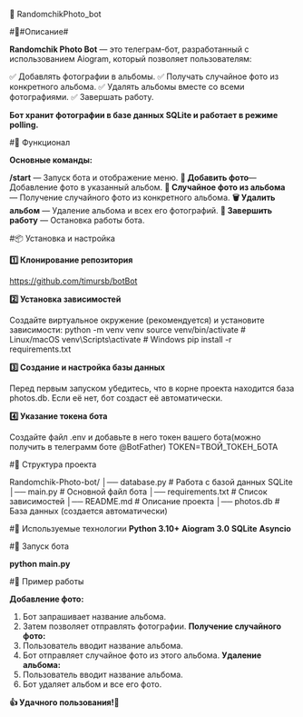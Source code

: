 📸 RandomchikPhoto_bot

#📌#Описание#

**Randomchik Photo Bot** — это телеграм-бот, разработанный с использованием Aiogram, который позволяет пользователям:

✅ Добавлять фотографии в альбомы.
✅ Получать случайное фото из конкретного альбома.
✅ Удалять альбомы вместе со всеми фотографиями.
✅ Завершать работу.

**Бот хранит фотографии в базе данных SQLite и работает в режиме polling.**

#🚀 Функционал

**Основные команды:**

**/start** — Запуск бота и отображение меню.
**📸 Добавить фото**— Добавление фото в указанный альбом.
**📂 Случайное фото из альбома** — Получение случайного фото из конкретного альбома.
**🗑 Удалить альбом** — Удаление альбома и всех его фотографий.
**🛑 Завершить работу** — Остановка работы бота.

#📦 Установка и настройка

**1️⃣ Клонирование репозитория**

https://github.com/timursb/botBot

**2️⃣ Установка зависимостей**

Создайте виртуальное окружение (рекомендуется) и установите зависимости:
python -m venv venv
source venv/bin/activate  # Linux/macOS
venv\Scripts\activate  # Windows
pip install -r requirements.txt

**3️⃣ Создание и настройка базы данных**

Перед первым запуском убедитесь, что в корне проекта находится база photos.db. Если её нет, бот создаст её автоматически.

**4️⃣ Указание токена бота**

Создайте файл .env и добавьте в него токен вашего бота(можно получить в телеграмм боте @BotFather)
TOKEN=ТВОЙ_ТОКЕН_БОТА

#📜 Структура проекта

Randomchik-Photo-bot/
│── database.py            # Работа с базой данных SQLite
│── main.py                # Основной файл бота
│── requirements.txt       # Список зависимостей
│── README.md              # Описание проекта
│── photos.db              # База данных (создается автоматически)

#🔧 Используемые технологии
**Python 3.10+**
**Aiogram 3.0**
**SQLite**
**Asyncio**

#🚀 Запуск бота

**python main.py**

#🎯 Пример работы

**Добавление фото:**
1. Бот запрашивает название альбома.
2. Затем позволяет отправлять фотографии.
**Получение случайного фото:**
1. Пользователь вводит название альбома.
2. Бот отправляет случайное фото из этого альбома.
**Удаление альбома:**
1. Пользователь вводит название альбома.
2. Бот удаляет альбом и все его фото.

**👍 Удачного пользования!🎉**
